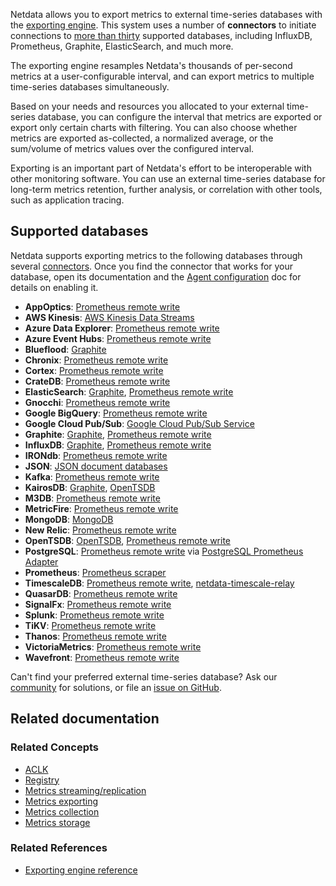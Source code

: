 <!--
title: "Metrics exporting"
sidebar_label: "Metrics exporting"
custom_edit_url: "https://github.com/netdata/netdata/blob/master/docs/concepts/netdata-agent/metrics-exporting.md"
sidebar_position: "1200"
learn_status: "Published"
learn_topic_type: "Concepts"
learn_rel_path: "Concepts/Netdata agent"
learn_docs_purpose: "Explain what exporting means and the purpose to export metrics"
-->

Netdata allows you to export metrics to external time-series databases with the [exporting
engine](https://github.com/netdata/netdata/blob/master/exporting/README.md). This system uses a number of **connectors** to initiate connections to [more than
thirty](#supported-databases) supported databases, including InfluxDB, Prometheus, Graphite, ElasticSearch, and much
more. 

The exporting engine resamples Netdata's thousands of per-second metrics at a user-configurable interval, and can export
metrics to multiple time-series databases simultaneously.

Based on your needs and resources you allocated to your external time-series database, you can configure the interval
that metrics are exported or export only certain charts with filtering. You can also choose whether metrics are exported
as-collected, a normalized average, or the sum/volume of metrics values over the configured interval.

Exporting is an important part of Netdata's effort to be interoperable
with other monitoring software. You can use an external time-series database for long-term metrics retention, further
analysis, or correlation with other tools, such as application tracing.

## Supported databases

Netdata supports exporting metrics to the following databases through several
[connectors](https://github.com/netdata/netdata/blob/master/exporting/README.md#features). Once you find the connector that works for your database, open its
documentation and the [Agent configuration](https://github.com/netdata/netdata/blob/master/docs/tasks/setup/agent-configuration.md#exporting-engine) doc for details on enabling it.

-   **AppOptics**: [Prometheus remote write](https://github.com/netdata/netdata/blob/master/exporting/prometheus/README.md)
-   **AWS Kinesis**: [AWS Kinesis Data Streams](https://github.com/netdata/netdata/blob/master/exporting/aws_kinesis/README.md)
-   **Azure Data Explorer**: [Prometheus remote write](https://github.com/netdata/netdata/blob/master/exporting/prometheus/remote_write/README.md)
-   **Azure Event Hubs**: [Prometheus remote write](https://github.com/netdata/netdata/blob/master/exporting/prometheus/remote_write/README.md)
-   **Blueflood**: [Graphite](/exporting/graphite/README.md)
-   **Chronix**: [Prometheus remote write](/exporting/prometheus/remote_write/README.md)
-   **Cortex**: [Prometheus remote write](/exporting/prometheus/remote_write/README.md)
-   **CrateDB**: [Prometheus remote write](/exporting/prometheus/remote_write/README.md)
-   **ElasticSearch**: [Graphite](https://github.com/netdata/netdata/blob/master/exporting/graphite/README.md), [Prometheus remote
    write](https://github.com/netdata/netdata/blob/master/exporting/prometheus/remote_write/README.md)
-   **Gnocchi**: [Prometheus remote write](https://github.com/netdata/netdata/blob/master/exporting/prometheus/remote_write/README.md)
-   **Google BigQuery**: [Prometheus remote write](https://github.com/netdata/netdata/blob/master/exporting/prometheus/remote_write/README.md)
-   **Google Cloud Pub/Sub**: [Google Cloud Pub/Sub Service](https://github.com/netdata/netdata/blob/master/exporting/pubsub/README.md)
-   **Graphite**: [Graphite](https://github.com/netdata/netdata/blob/master/exporting/graphite/README.md), [Prometheus remote
    write](https://github.com/netdata/netdata/blob/master/exporting/prometheus/remote_write/README.md)
-   **InfluxDB**: [Graphite](https://github.com/netdata/netdata/blob/master/exporting/graphite/README.md), [Prometheus remote
    write](https://github.com/netdata/netdata/blob/master/exporting/prometheus/remote_write/README.md)
-   **IRONdb**: [Prometheus remote write](https://github.com/netdata/netdata/blob/master/exporting/prometheus/remote_write/README.md)
-   **JSON**: [JSON document databases](https://github.com/netdata/netdata/blob/master/exporting/json/README.md)
-   **Kafka**: [Prometheus remote write](https://github.com/netdata/netdata/blob/master/exporting/prometheus/remote_write/README.md)
-   **KairosDB**: [Graphite](/exporting/graphite/README.md), [OpenTSDB](https://github.com/netdata/netdata/blob/master/exporting/opentsdb/README.md)
-   **M3DB**: [Prometheus remote write](https://github.com/netdata/netdata/blob/master/exporting/prometheus/remote_write/README.md)
-   **MetricFire**: [Prometheus remote write](https://github.com/netdata/netdata/blob/master/exporting/prometheus/remote_write/README.md)
-   **MongoDB**: [MongoDB](https://github.com/netdata/netdata/blob/master/exporting/mongodb/README.md)
-   **New Relic**: [Prometheus remote write](https://github.com/netdata/netdata/blob/master/exporting/prometheus/remote_write/README.md)
-   **OpenTSDB**: [OpenTSDB](https://github.com/netdata/netdata/blob/master/exporting/opentsdb/README.md), [Prometheus remote
    write](https://github.com/netdata/netdata/blob/master/exporting/prometheus/remote_write/README.md)
-   **PostgreSQL**: [Prometheus remote write](https://github.com/netdata/netdata/blob/master/exporting/prometheus/remote_write/README.md)
    via [PostgreSQL Prometheus Adapter](https://github.com/CrunchyData/postgresql-prometheus-adapter)
-   **Prometheus**: [Prometheus scraper](https://github.com/netdata/netdata/blob/master/exporting/prometheus/README.md)
-   **TimescaleDB**: [Prometheus remote write](https://github.com/netdata/netdata/blob/master/exporting/prometheus/remote_write/README.md),
    [netdata-timescale-relay](https://github.com/netdata/netdata/blob/master/exporting/TIMESCALE.md)
-   **QuasarDB**: [Prometheus remote write](https://github.com/netdata/netdata/blob/master/exporting/prometheus/remote_write/README.md)
-   **SignalFx**: [Prometheus remote write](https://github.com/netdata/netdata/blob/master/exporting/prometheus/remote_write/README.md)
-   **Splunk**: [Prometheus remote write](https://github.com/netdata/netdata/blob/master/exporting/prometheus/remote_write/README.md)
-   **TiKV**: [Prometheus remote write](https://github.com/netdata/netdata/blob/master/exporting/prometheus/remote_write/README.md)
-   **Thanos**: [Prometheus remote write](https://github.com/netdata/netdata/blob/master/exporting/prometheus/remote_write/README.md)
-   **VictoriaMetrics**: [Prometheus remote write](https://github.com/netdata/netdata/blob/master/exporting/prometheus/remote_write/README.md)
-   **Wavefront**: [Prometheus remote write](https://github.com/netdata/netdata/blob/master/exporting/prometheus/remote_write/README.md)

Can't find your preferred external time-series database? Ask our [community](https://community.netdata.cloud/) for
solutions, or file an [issue on
GitHub](https://github.com/netdata/netdata/issues/new?assignees=&labels=bug%2Cneeds+triage&template=BUG_REPORT.yml).

<!--## What's next?

We recommend you read our document on [enabling a connector](/docs/export/enable-connector.md) to learn about the
process and discover important configuration options. If you would rather skip ahead, click on any of the above links to
connectors for their reference documentation, which outline any prerequisites to install for that connector, along with
connector-specific configuration options.
-->

## Related documentation

### Related Concepts

- [ACLK](https://github.com/netdata/netdata/blob/master/docs/concepts/netdata-agent/aclk.md)
- [Registry](https://github.com/netdata/netdata/blob/master/docs/concepts/netdata-agent/registry.md)
- [Metrics streaming/replication](https://github.com/netdata/netdata/blob/master/docs/concepts/netdata-agent/metrics-streaming-replication.md)
- [Metrics exporting](https://github.com/netdata/netdata/blob/master/docs/concepts/netdata-agent/metrics-exporting.md)
- [Metrics collection](https://github.com/netdata/netdata/blob/master/docs/concepts/netdata-agent/metrics-collection.md)
- [Metrics storage](https://github.com/netdata/netdata/blob/master/docs/concepts/netdata-agent/metrics-storage.md)

### Related References
-   [Exporting engine reference](https://github.com/netdata/netdata/blob/master/exporting/README.md)
